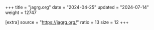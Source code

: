 +++
title = "jagrg.org"
date = "2024-04-25"
updated = "2024-07-14"
weight = 12747

[extra]
source = "https://jagrg.org/"
ratio = 13
size = 12
+++
